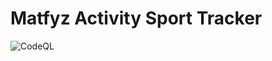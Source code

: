 # Matfyz Activity Sport Tracker

![CodeQL](https://github.com/Matfyz-Developer-Student-Club/matfyz-activity-sport-tracker/workflows/CodeQL/badge.svg)
